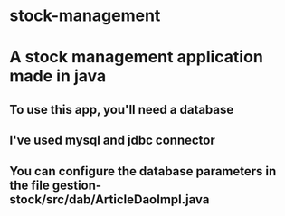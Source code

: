 # stock-management
# A stock management application made in java
## To use this app, you'll need a database
## I've used mysql and jdbc connector
## You can configure the database parameters in the file gestion-stock/src/dab/ArticleDaoImpl.java 
